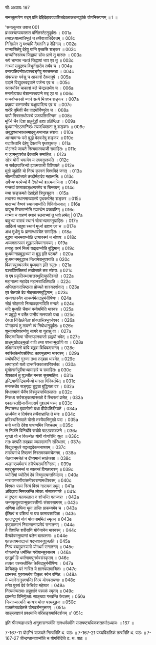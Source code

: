 श्रीः
अध्यायः 167

सनत्कुमारेण रुद्रम् प्रति देहिदेहावयवाश्रितदेवताकथनपूर्वकं योगनिरूपणम् ॥ 1 ॥

\'सनत्कुमार उवाच 	001  
प्रभवश्चाप्ययस्तात वर्णितस्तेऽनुपूर्वशः ।	001a  
तथाऽध्यात्माधिभूतं च तथैवात्राधिदैवतम् ॥	001c  
निखिलेन तु वक्ष्यामि दैवतानि ह देहिनाम् ।	002a  
यान्याश्रितेषु देहेषु यानि पृच्छसि शङ्कर ॥	002c  
वाच्यग्निस्त्वथ जिह्वायां सोमः प्राणे तु मारुतः ।	003a  
रूपे चाप्यथ नक्षत्रं जिह्वायां चाप एव तु ॥	003c  
नाभ्यां समुद्रश्च विभुर्नखरोम तथैव च ।	004a  
वनस्पतिवनौषध्यस्त्वङ्गेषु मरुतस्तथा ॥	004c  
संवत्सराः पर्वसु च आकाशे दैवमानुषे ।	005a  
उदाने विद्युदभवद्व्याने पर्जन्य एव च ॥	005c  
स्तनयोरेव चाकाशं बले चेन्द्रस्तथैव च ।	006a  
मनसोऽप्यथ चेशानस्त्वपाने रुद्र एव च ॥	006c  
गन्धर्वाप्सरसो व्याने सत्ये मित्रश्च शङ्कर ।	007a  
प्रज्ञायां वरुणश्चैव चक्षुष्यादित्य एव च ॥	007c  
शरीरे पृथिवी चैव पादयोर्विष्णुरेव च ।	008a  
पायौ मित्रस्तथोपस्थे प्रजापतिररिन्दम ॥	008c  
मूर्ध्नि चैव दिशः प्राहुर्बुद्धौ ब्रह्मा प्रतिष्ठितः ।	009a  
बुध्यमानोऽऽत्मनिष्ठः स्यादधिष्ठाता तु शङ्करः ॥	009c  
अबुद्धश्चाभवत्तस्माद्बुध्यमानान्न संशयः ।	010a  
आभ्यामन्यः परो बुद्धो वेदवादेषु शङ्कर ॥	010c  
यदाश्रितानि देहेषु दैवतानि पृथक्पृथक् ।	011a  
योऽग्नये जायते नित्यमात्मयाजी समाहितः ॥	011c  
य एवमनुपश्येत दैवतानि समाहितः ।	012a  
सोत्र योगी भवत्येव य एवमनुपश्यति ।	012c  
स सर्वज्ञयाजिभ्यो ह्यात्मयाजी विशिष्यते ॥	012e  
मुखे जुहोति यो नित्यं कृत्स्नं विश्वमिदं जगत् ।	013a  
सोत्मवित्प्रोच्यते तज्ज्ञैर्महादेव महात्मभिः ॥	013c  
सर्वेभ्यः परमेभ्यो वै दैवतेभ्यो ह्यात्मयाजिना ।	014a  
गन्तव्यं परमाकाङ्क्षन्परमेव च चिन्तयन् ॥	014c  
यथा सङ्क्रमते देहाद्देही त्रिपुरसूदन ।	015a  
तथास्य स्थानमाख्यास्ये पृथक्त्वेनेह शङ्कर ॥	015c  
पादाभ्यां वैष्णवं स्थानमाप्नोति विनियोजनात् ।	016a  
पायुना मित्रमाप्नोति उपस्थेन प्रजापतिम् ॥	016c  
नाभ्या च वारुणं स्थानं स्तनाभ्यां तु भवो लभेत् |	017a  
बाहुभ्यां वासवं स्थानं श्रोत्राभ्यामाप्नुयाद्दिशः ।	017c  
आदित्यं चक्षुषा स्थानं मूर्ध्ना ब्रह्मण एव च ॥	017e  
अथ मूर्धसु यः प्राणान्धारयेत समाहितः ।	018a  
बुद्ध्या मानमवाप्नोति द्रव्यावस्थं च संशयः ॥	018c  
अव्यक्तात्परमं शुद्धमप्रमेयमनामयम् ।	019a  
तमाहुः परमं नित्यं यद्यदाप्नोति बुद्धिमान् ॥	019c  
बुध्यमानाप्रबुद्धाभ्यां स बुद्ध इति पठ्यते ।	020a  
बुध्यमानमबुद्धश्च नित्यमेवानुपश्यति ॥	020c  
विकारपुरुषस्त्वेष बुध्यमान इति स्मृतः ।	021a  
पञ्चविंशतितत्वं तत्प्रोच्यते तत्र संशयः ॥	021c  
स एष प्रकृतिस्थत्वात्तस्थुरित्युपदिश्यते ।	022a  
महानात्मा महादेव महानत्राधितिष्ठति ॥	022c  
अधिष्ठानादधिष्ठाता प्रोच्यते शास्त्रदर्शनात् ।	023a  
एष चेतयते देव मोहजालमबुद्धिमान् ॥	023c  
अव्यक्तस्यैव साधर्म्यमेतदाहुर्मनीषिणः ।	024a  
सोहं सोहमतो नित्यादज्ञानादिति मन्यते ॥	024c  
यदि बुध्यति चैवायं मन्येयमिति भास्वरः ।	025a  
न प्रबुद्धो न वर्तेत पानीयं मत्स्यको यथा ॥	025c  
देवता निखिलेनैताः प्रोक्तास्त्रिभुवनेश्वर ।	026a  
योगकृत्यं तु तावन्मे त्वं निबोधानुपूर्वशः ॥	026c  
शून्यागारेष्वरण्येषु सागरे वा गुहासु वा ।	027a  
विष्टम्भयित्वा त्रीन्दण्डानवाप्तो ह्यद्वयो भवेत् ॥	027c  
प्राङ्मुखोदङ्मुखो वापि तथा पश्चान्मुखोपि वा ।	028a  
दक्षिणावदनो वापि बद्ध्वा विधिवदासनम् ॥	028c  
स्वस्तिकेनोपसंविष्टः कायमुन्नाम्य भास्वरम् ।	029a  
यथोपदिष्टं गुरुणा तथा तद्ब्रह्म धारयेत् ॥	029c  
लघ्वाहारो यतो दान्तस्त्रिकालपरिवर्जकः ।	030a  
मूत्रोत्सर्गपुरीषाभ्यामाहारे च समाहितः ॥	030c  
शेषकालं तु युञ्जीत मनसा सुसमाहितः ।	031a  
इन्द्रियाणीन्द्रियार्थेभ्यो मनसा विनिवर्तयेत् ॥	031c  
मनस्तथैव सङ्गृह्य बुद्ध्या बुद्धिमतां वर ।	032a  
विधावमानं धैर्येण विस्फुरन्तमितस्ततः ॥	032c  
निरुध्य सर्वसङ्कल्पांस्ततो वै स्थिरतां व्रजेत् ।	033a  
एकाग्रस्तद्विजानीयात्सर्वं गुह्यतमं परम् ॥	033c  
निवातस्थ इवालोलो यथा दीपोऽतिदीप्यते ।	034a  
ऊर्ध्वमेव न तिर्यक्च तथैवाभ्रान्ति ते मनः ॥	034c  
हृदिस्थस्तिष्ठते योसौ तस्यैवाभिमुखो यदा ।	035a  
मनो भवति देवेश पाषाणमिव निश्चलम् ॥	035c  
स निर्जने विनिर्घोषे सघोषे चाऽऽवसञ्जने ।	036a  
युक्तो यो न विकम्पेत योगी योगविधिः श्रुतः ॥	036c  
ततः पश्यति तद्ब्रह्म ज्वलदात्मनि संस्थितम् ।	037a  
विद्युदम्बुधरे यद्वत्तद्वदेकमनाश्रयम् ॥	037c  
तमस्यगाधे तिष्ठन्तं निस्तमस्कमचेतनम् ।	038a  
चेतयानमचेतं च दीप्यमानं स्वतेजसा ॥	038c  
अङ्गष्ठपर्वमात्रं तन्नैश्रेयसमनिन्दितम् ।	039a  
महद्भूतमनन्तं च स्वतन्त्रं विगतज्वरम् ॥	039c  
ज्योतिषां ज्योतिषं देवं विष्णुमत्यन्तनिर्मलम् ।	040a  
नारायणमणीयांसमीश्वराणामधीश्वरम् ॥	040c  
विश्वतः परमं नित्यं विश्वं नारायणं प्रभुम् ।	041a  
अविज्ञाय निमज्जन्ति लोकाः संसारसागरे ॥	041c  
यं दृष्ट्वा यतयस्तात न शोचन्ति गतज्वराः ।	042a  
जन्ममृत्युभयान्मुक्तास्तीर्णाः संसारसागरम् ॥	042c  
अणिमा लघिमा भूमा प्राप्तिः प्राकम्यमेव च ।	043a  
ईशित्वं च वशित्वं च यत्र कामावसायिता ।	043c  
एतदष्टुगुणं योगं योगानाममितं स्मृतम् ॥	043e  
दृष्ट्वात्मानं निरात्मानमप्रमेयं सनातनम् ।	044a  
ते विशन्ति शरीराणि योगेनानेन भास्वरम् ।	044c  
दैत्यदेवमनुष्याणां बलेन बलवत्तमाः ॥	044e  
एतत्तत्वमनाद्यन्तं यद्भवाननुपृच्छति ।	045a  
नित्यं वयमुपास्यामो योगधर्मं सनातनम् ॥	045c  
योगधर्मान्न धर्मोस्ति गरीयान्सुरसत्तम ।	046a  
एतद्धर्मं हि धर्माणामपुनर्भवसंस्कृतम् ॥	046c  
तत्वतः परमस्तीस्ति केचिदाहुर्मनीषिणः ।	047a  
केचिदाहुः परं नास्ति ये ज्ञानफलमाश्रिताः ॥	047c  
ज्ञानस्थः पुरुषस्त्वेष विकृतः स्वेन वर्णितः ।	048a  
ये ध्यानेनानुपश्यन्ति नित्यं योगपरायणाः ॥	048c  
तमेव पुरुषं देवं केचिदेव महेश्वर ।	049a  
नित्यमन्यतमाः प्राहुर्ज्ञानं परमकं स्मृतम् ॥	049c  
ज्ञानमेव विनिर्मुक्ताः साङ्ख्या गच्छन्ति केवलम् ।	050a  
चिन्ताध्यात्मनि चान्यत्र योगाः परमबुद्धयः ॥	050c  
उक्तमेतावदेतत्ते योगदर्शनमुत्तमम् ।	051a  
साङ्ख्यज्ञानं प्रवक्ष्यामि परिसङ्ख्याविदर्शनम् ॥\' 	051c  

इति श्रीमन्महाभारते अनुशासनपर्वणि दानधर्मपर्वणि सप्तषष्ट्यधिकशततमोऽध्यायः ॥ 167 ॥

7-167-11 योऽग्निं याजयते नित्यमिति थ. पाठः ॥ 7-167-21 पञ्चविंशतिकं तत्वमिति थ. पाठः ॥ 7-167-27 त्रीन्दण्डानवाप्नोति च योगविदिति ट. थ. पाठः ॥
